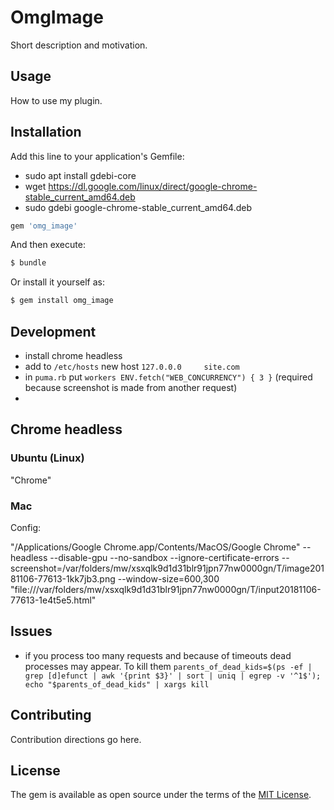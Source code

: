 # OmgImage
Short description and motivation.

## Usage
How to use my plugin.

## Installation
Add this line to your application's Gemfile:

- sudo apt install gdebi-core
- wget https://dl.google.com/linux/direct/google-chrome-stable_current_amd64.deb
- sudo gdebi google-chrome-stable_current_amd64.deb

```ruby
gem 'omg_image'
```

And then execute:
```bash
$ bundle
```

Or install it yourself as:
```bash
$ gem install omg_image
```

## Development

- install chrome headless
- add to `/etc/hosts` new host `127.0.0.0     site.com`
- in `puma.rb` put `workers ENV.fetch("WEB_CONCURRENCY") { 3 }` (required because screenshot is made from another request)
-

## Chrome headless

### Ubuntu (Linux)

"Chrome"

### Mac

Config:

"/Applications/Google Chrome.app/Contents/MacOS/Google Chrome" --headless --disable-gpu --no-sandbox --ignore-certificate-errors --screenshot=/var/folders/mw/xsxqlk9d1d31blr91jpn77nw0000gn/T/image20181106-77613-1kk7jb3.png --window-size=600,300 "file:///var/folders/mw/xsxqlk9d1d31blr91jpn77nw0000gn/T/input20181106-77613-1e4t5e5.html"

## Issues

- if you process too many requests and because of timeouts dead processes may appear. To kill them `parents_of_dead_kids=$(ps -ef | grep [d]efunct | awk '{print $3}' | sort | uniq | egrep -v '^1$'); echo "$parents_of_dead_kids" | xargs kill`

## Contributing
Contribution directions go here.

## License
The gem is available as open source under the terms of the [MIT License](https://opensource.org/licenses/MIT).
